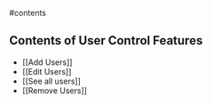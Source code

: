 #contents 

## Contents of User Control Features
- [[Add Users]]
- [[Edit Users]]
- [[See all users]]
- [[Remove Users]]